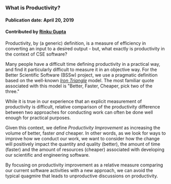 ### What is Productivity?
#### Publication date: April 20, 2019
#### Contributed by  [Rinku Gupta](https://github.com/rinkug)

<!--deck start--->
Productivity, by (a generic) definition, is a measure of efficiency in converting an input to a desired output - but, what exactly is productivity in the context of CSE software?
<!--deck end--->

<!--body start--->
Many people have a difficult time defining productivity in a practical way, and find it particularly difficult to measure it in an objective way.  For the Better Scientific Software (BSSw) project, we use a pragmatic definition based on the well-known [*Iron Triangle*](https://www.atlassian.com/agile/agile-at-scale/agile-iron-triangle) model.  The most familiar quote associated with this model is "Better, Faster, Cheaper, pick two of the three."

While it is true in our experience that an explicit measurement of productivity is difficult, relative comparison of the productivity difference between two approaches for conducting work can often be done well enough for practical purposes.  

Given this context, we define *Productivity Improvement* as increasing the volume of better, faster *and* cheaper.  In other words, as we look for ways to improve how we conduct our work, we want to consider how the change will positively impact the quantity and quality (better), the amount of time (faster) and the amount of resources (cheaper) associated with developing our scientific and engineering software.

By focusing on productivity improvement as a relative measure comparing our current software activities with a new approach, we can avoid the typical quagmire that leads to unproductive discussions on productivity.
<!--body end--->

<!---
Publish: yes
Pinned: yes
Topics: software engineering
--->
